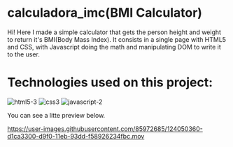 # calculadora_imc(BMI Calculator)
Hi!
Here I made a simple calculator that gets the person height and weight to return it's BMI(Body Mass Index).
It consists in a single page with HTML5 and CSS, with Javascript doing the math and manipulating DOM to write it to the user.

# Technologies used on this project: 
![html5-3](https://user-images.githubusercontent.com/85972685/124474627-2534dc00-dd77-11eb-9460-74b01d199b47.png)
![css3](https://user-images.githubusercontent.com/85972685/124474639-28c86300-dd77-11eb-8542-a1f5a0e0a23f.png)
![javascript-2](https://user-images.githubusercontent.com/85972685/124474660-2e25ad80-dd77-11eb-9d77-fb6202d74d5b.png)


You can see a litte preview below.

https://user-images.githubusercontent.com/85972685/124050360-d1ca3300-d9f0-11eb-93dd-f58926234fbc.mov

